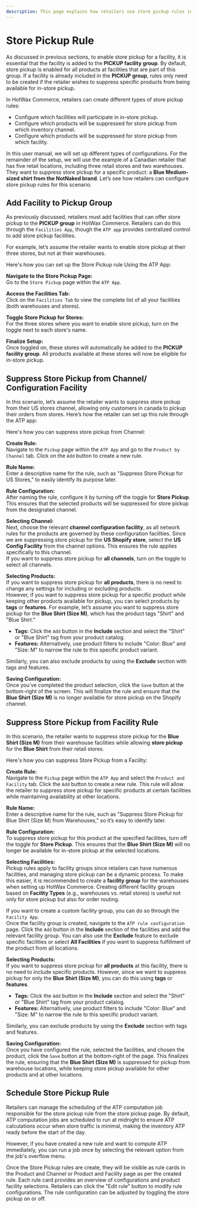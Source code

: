 ```yaml
---
description: This page explains how retailers use store pickup rules in HotWax Commerce to suppress product availability across facilities and sales channels.
---
```


# Store Pickup Rule


As discussed in previous sections, to enable store pickup for a facility, it is essential that the facility is added to the **PICKUP facility group**. By default, store pickup is enabled for all products at facilities that are part of this group. If a facility is already included in the **PICKUP group**, rules only need to be created if the retailer wishes to suppress specific products from being available for in-store pickup.


In HotWax Commerce, retailers can create different types of store pickup rules:
- Configure which facilities will participate in in-store pickup.
- Configure which products will be suppressed for store pickup from which inventory channel.
- Configure which products will be suppressed for store pickup from which facility.

In this user manual, we will set up different types of configurations. For the remainder of the setup, we will use the example of a Canadian retailer that has five retail locations, including three retail stores and two warehouses. They want to suppress store pickup for a specific product: a **Blue Medium-sized shirt from the NotNaked brand**. Let’s see how retailers can configure store pickup rules for this scenario.

## Add Facility to Pickup Group

As previously discussed, retailers must add facilities that can offer store pickup to the **PICKUP group** in HotWax Commerce. Retailers can do this through the `Facilities App`, though the `ATP app` provides centralized control to add store pickup facilities.

For example, let’s assume the retailer wants to enable store pickup at their three stores, but not at their warehouses.

Here's how you can set up the Store Pickup rule Using the ATP App:

**Navigate to the Store Pickup Page:**  
   Go to the `Store Pickup` page within the `ATP App`.

**Access the Facilities Tab:**  
   Click on the `Facilities Tab` to view the complete list of all your facilities (both warehouses and stores).

**Toggle Store Pickup for Stores:**  
   For the three stores where you want to enable store pickup, turn on the toggle next to each store's name.

**Finalize Setup:**  
   Once toggled on, these stores will automatically be added to the **PICKUP facility group**.  All products available at these stores will now be eligible for in-store pickup.

## Suppress Store Pickup from Channel/ Configuration Facility

In this scenario, let’s assume the retailer wants to suppress store pickup from their US stores channel, allowing only customers in canada to pickup their orders from stores. Here’s how the retailer can set up this rule through the ATP app:

Here's how you can suppress store pickup from Channel:

**Create Rule:**  
   Navigate to the `Pickup` page within the `ATP App` and go to the `Product by Channel` tab. Click on the `Add` button to create a new rule.

**Rule Name:**  
   Enter a descriptive name for the rule, such as "Suppress Store Pickup for US Stores," to easily identify its purpose later.

**Rule Configuration:**  
   After naming the rule, configure it by turning off the toggle for **Store Pickup**. This ensures that the selected products will be suppressed for store pickup from the designated channel.

**Selecting Channel:**  
   Next, choose the relevant **channel configuration facility**, as all network rules for the products are governed by these configuration facilities. Since we are suppressing store pickup for the **US Shopify store**, select the **US Config Facility** from the channel options. This ensures the rule applies specifically to this channel.  
   If you want to suppress store pickup for **all channels**, turn on the toggle to select all channels.

**Selecting Products:**  
   If you want to suppress store pickup for **all products**, there is no need to change any settings for including or excluding products.  
   However, if you want to suppress store pickup for a specific product while keeping other products available for pickup, you can select products by **tags** or **features**. For example, let’s assume you want to suppress store pickup for the **Blue Shirt (Size M)**, which has the product tags "Shirt" and "Blue Shirt."

   - **Tags:** Click the `Add` button in the **Include** section and select the "Shirt" or "Blue Shirt" tag from your product catalog.
   - **Features:** Alternatively, use product filters to include "Color: Blue" and "Size: M" to narrow the rule to this specific product variant.

   Similarly, you can also exclude products by using the **Exclude** section with tags and features.

**Saving Configuration:**  
   Once you’ve completed the product selection, click the `Save` button at the bottom-right of the screen. This will finalize the rule and ensure that the **Blue Shirt (Size M)** is no longer available for store pickup on the Shopify channel.

## Suppress Store Pickup from Facility Rule

In this scenario, the retailer wants to suppress store pickup for the **Blue Shirt (Size M)** from their warehouse facilities while allowing **store pickup** for the **Blue Shirt** from their retail stores.

Here's how you can suppress Store Pickup from a Facility:

**Create Rule:**  
   Navigate to the `Pickup` page within the `ATP App` and select the `Product and Facility` tab. Click the `Add` button to create a new rule. This rule will allow the retailer to suppress store pickup for specific products at certain facilities while maintaining availability at other locations.

**Rule Name:**  
   Enter a descriptive name for the rule, such as "Suppress Store Pickup for Blue Shirt (Size M) from Warehouses," so it’s easy to identify later.

**Rule Configuration:**  
   To suppress store pickup for this product at the specified facilities, turn off the toggle for **Store Pickup**. This ensures that the **Blue Shirt (Size M)** will no longer be available for in-store pickup at the selected locations.

**Selecting Facilities:**  
  Pickup rules apply to facility groups since retailers can have numerous facilities, and managing store pickup can be a dynamic process. To make this easier, it is recommended to create a **facility group** for the warehouses when setting up HotWax Commerce. Creating different facility groups based on **Facility Types** (e.g., warehouses vs. retail stores) is useful not only for store pickup but also for order routing.

   If you want to create a custom facility group, you can do so through the `Facility App`.  
   Once the facility group is created, navigate to the `ATP rule configuration` page. Click the `Add` button in the **Include** section of the facilities and add the relevant facility group. You can also use the **Exclude** feature to exclude specific facilities or select **All Facilities** if you want to suppress fulfillment of the product from all locations.

**Selecting Products:**  
   If you want to suppress store pickup for **all products** at this facility, there is no need to include specific products. However, since we want to suppress pickup for only the **Blue Shirt (Size M)**, you can do this using **tags** or **features**.

   - **Tags:** Click the `Add` button in the **Include** section and select the "Shirt" or "Blue Shirt" tag from your product catalog.
   - **Features:** Alternatively, use product filters to include "Color: Blue" and "Size: M" to narrow the rule to this specific product variant.

   Similarly, you can exclude products by using the **Exclude** section with tags and features.

**Saving Configuration:**  
   Once you have configured the rule, selected the facilities, and chosen the product, click the `Save` button at the bottom-right of the page. This finalizes the rule, ensuring that the **Blue Shirt (Size M)** is suppressed for pickup from warehouse locations, while keeping store pickup available for other products and at other locations.


## Schedule Store Pickup Rule

Retailers can manage the scheduling of the ATP computation job responsible for the store pickup rule from the store pickup page. By default, ATP computation jobs are scheduled to run at midnight to ensure ATP calculations occur when store traffic is minimal, making the inventory ATP ready before the start of the day.

However, if you have created a new rule and want to compute ATP immediately, you can run a job once by selecting the relevant option from the job's overflow menu.

Once the Store Pickup rules are create, they will be visible as rule cards in the Product and Channel or Product and Facility page as per the created rule. Each rule card provides an overview of configurations and product facility selections. Retailers can click the "Edit rule" button to modify rule configurations. The rule configuration can be adjusted by toggling the store pickup on or off.

